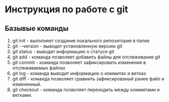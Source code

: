 # Инструкция по работе с git

## Базывые команды 

1. git init - выполняет создание локального репозитория в папке
2. git --version - выводит установленную версию git
3. git status - выводит информацию о статусе git
4. git add - команда позволяет добавить файлы для отслеживания git
5. git commit - команда позволяет зафиксировать изменения в отслеживаемых файлах
6. git log - команда выводит информацию о коммитах и ветках
7. git diff - команда позволяет сравнить зафиксированый ранее файл и измененный. 
8. git checkout - команда позволяет переходить между коммитами и ветками.